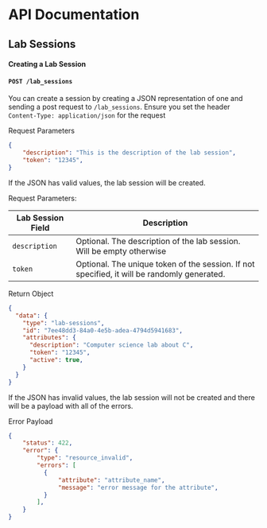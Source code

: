 # API Documentation

## Lab Sessions

#### Creating a Lab Session
#### `POST /lab_sessions`

You can create a session by creating a JSON representation of one and sending a post request to `/lab_sessions`. Ensure you set the header `Content-Type: application/json` for the request

Request Parameters
```json
{
    "description": "This is the description of the lab session",
    "token": "12345",
}
```

If the JSON has valid values, the lab session will be created.

Request Parameters:

| Lab Session Field | Description |
|-------|-------------|
| `description` | Optional. The description of the lab session. Will be empty otherwise |
| `token` | Optional. The unique token of the session. If not specified, it will be randomly generated. |

Return Object
```json
{
  "data": {
    "type": "lab-sessions",
    "id": "7ee48dd3-84a0-4e5b-adea-4794d5941683",
    "attributes": {
      "description": "Computer science lab about C",
      "token": "12345",
      "active": true,
    }
  }
}
```

If the JSON has invalid values, the lab session will not be created and there will be a payload with all of the errors.

Error Payload

```json
{
    "status": 422,
    "error": {
        "type": "resource_invalid",
        "errors": [
          {
              "attribute": "attribute_name",
              "message": "error message for the attribute",
          }
        ],
    }
}
```
